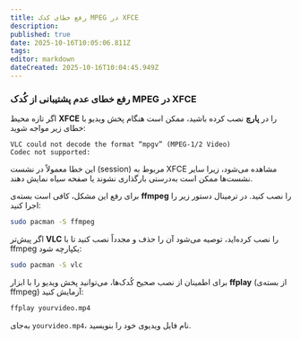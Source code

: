 ```yaml
---
title: رفع خطای کدک MPEG در XFCE
description: 
published: true
date: 2025-10-16T10:05:06.811Z
tags: 
editor: markdown
dateCreated: 2025-10-16T10:04:45.949Z
---
```


### رفع خطای عدم پشتیبانی از کُدک MPEG در XFCE

اگر تازه محیط **XFCE** را در **پارچ** نصب کرده باشید، ممکن است هنگام پخش ویدیو با خطای زیر مواجه شوید:

```
VLC could not decode the format “mpgv” (MPEG-1/2 Video)
Codec not supported:
```

این خطا معمولاً در نشست (session) مربوط به XFCE مشاهده می‌شود، زیرا سایر نشست‌ها ممکن است به‌درستی بارگذاری نشوند یا صفحه سیاه نمایش دهند.

برای رفع این مشکل، کافی است بسته‌ی **ffmpeg** را نصب کنید. در ترمینال دستور زیر را اجرا کنید:

```bash
sudo pacman -S ffmpeg
```

اگر پیش‌تر **VLC** را نصب کرده‌اید، توصیه می‌شود آن را حذف و مجدداً نصب کنید تا با ffmpeg یکپارچه شود:

```bash
sudo pacman -S vlc
```

برای اطمینان از نصب صحیح کُدک‌ها، می‌توانید پخش ویدیو را با ابزار **ffplay** (از بسته‌ی ffmpeg) آزمایش کنید:

```bash
ffplay yourvideo.mp4
```

به‌جای `yourvideo.mp4`، نام فایل ویدیوی خود را بنویسید.
